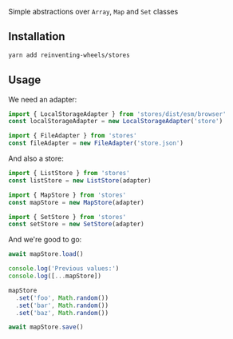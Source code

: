 Simple abstractions over `Array`, `Map` and `Set` classes

## Installation

```sh
yarn add reinventing-wheels/stores
```

## Usage

We need an adapter:

```ts
import { LocalStorageAdapter } from 'stores/dist/esm/browser'
const localStorageAdapter = new LocalStorageAdapter('store')
```

```ts
import { FileAdapter } from 'stores'
const fileAdapter = new FileAdapter('store.json')
```

And also a store:

```ts
import { ListStore } from 'stores'
const listStore = new ListStore(adapter)
```

```ts
import { MapStore } from 'stores'
const mapStore = new MapStore(adapter)
```

```ts
import { SetStore } from 'stores'
const setStore = new SetStore(adapter)
```

And we're good to go:

```ts
await mapStore.load()

console.log('Previous values:')
console.log([...mapStore])

mapStore
  .set('foo', Math.random())
  .set('bar', Math.random())
  .set('baz', Math.random())

await mapStore.save()
```
